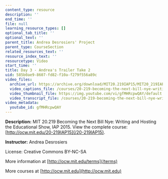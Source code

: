 ```yaml
---
content_type: resource
description: ''
end_time: ''
file: null
learning_resource_types: []
optional_tab_title: ''
optional_text: ''
parent_title: Andrea Desrosiers' Project
parent_type: CourseSection
related_resources_text: ''
resource_index_text: ''
resourcetype: Video
start_time: ''
title: Day 3 - Andrea's Trailer Take 2
uid: 585b0ae9-8607-fd82-f10a-f279f556a89c
video_files:
  archive_url: https://archive.org/download/MIT20.219IAP15/MIT20_219IAP15_AD_D03_Pitch_360p.mp4
  video_captions_file: /courses/20-219-becoming-the-next-bill-nye-writing-and-hosting-the-educational-show-january-iap-2015/8ac2d5a388d455f88b8e6ed3ed365711_gfMHRcpwQAY.vtt
  video_thumbnail_file: https://img.youtube.com/vi/gfMHRcpwQAY/default.jpg
  video_transcript_file: /courses/20-219-becoming-the-next-bill-nye-writing-and-hosting-the-educational-show-january-iap-2015/354196c0a93764b251d7247d39218a12_gfMHRcpwQAY.pdf
video_metadata:
  youtube_id: gfMHRcpwQAY
---
```


**Description:** MIT 20.219 Becoming the Next Bill Nye: Writing and Hosting the Educational Show, IAP 2015. View the complete course: [http://ocw.mit.edu/20-219IAP15](/20-219IAP15).

**Instructor:** Andrea Desrosiers

License: Creative Commons BY-NC-SA

More information at [http://ocw.mit.edu/terms](/terms)

More courses at [http://ocw.mit.edu](http://ocw.mit.edu)